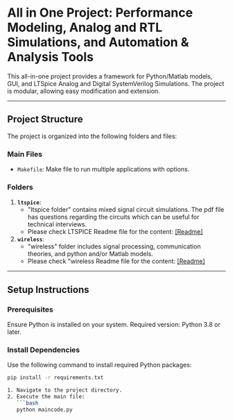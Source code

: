 # All in One Project: Performance Modeling, Analog and RTL Simulations, and Automation & Analysis Tools

This all-in-one project provides a framework for Python/Matlab models, GUI, and LTSpice Analog and Digital SystemVerilog Simulations. The project is modular, allowing easy modification and extension.

---

## Project Structure
The project is organized into the following folders and files:

### Main Files
- `Makefile`: Make file to run multiple applications with options.

### Folders
1. **`ltspice`**:
   - "ltspice folder" contains mixed signal circuit simulations. The pdf file has questions regarding the circuits which can be useful for technical interviews.
   - Please check LTSPICE Readme file for the content: [[Readme]](/ltspice/readme.md)
2. **`wireless`**:
   - "wireless" folder includes signal processing, communication theories, and python and/or Matlab models.
   - Please check "wireless Readme file for the content: [[Readme]](/wireless/readme.md)
---

## Setup Instructions

### Prerequisites
Ensure Python is installed on your system. Required version: Python 3.8 or later.

### Install Dependencies
Use the following command to install required Python packages:
```bash
pip install -r requirements.txt

1. Navigate to the project directory.
2. Execute the main file:
   ```bash
   python maincode.py
